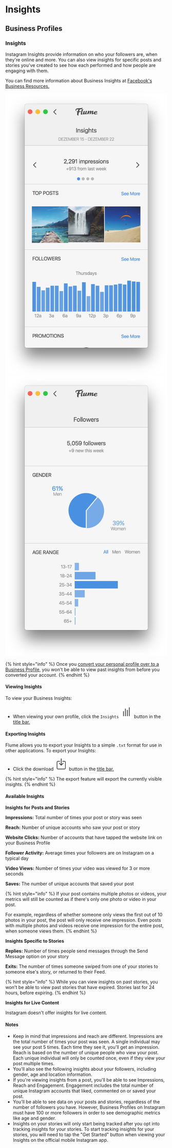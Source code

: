 # Insights

## Business Profiles

### Insights

Instagram Insights provide information on who your followers are, when they're online and more. You can also view insights for specific posts and stories you've created to see how each performed and how people are engaging with them.

You can find more information about Business Insights at [Facebook's Business Resources.](https://www.facebook.com/business/help/897631030335607/)

![](../../../.gitbook/assets/insights-1.png) ![](../../../.gitbook/assets/insights-2.png)

{% hint style="info" %}
Once you [convert your personal profile over to a Business Profile](./), you won't be able to view past insights from before you converted your account.
{% endhint %}

#### Viewing Insights

To view your Business Insights:

* When viewing your own profile, click the `Insights` ![](../../../.gitbook/assets/viewinsights.png) button in the [title bar.](../../../misc/glossary.md#title-bar)

#### Exporting Insights

Flume allows you to export your Insights to a simple `.txt` format for use in other applications. To export your Insights:

* Click the download ![](../../../.gitbook/assets/download.png) button in the [title bar. ](../../../misc/glossary.md#title-bar)

{% hint style="info" %}
The export feature will export the currently visible insights.
{% endhint %}

#### Available Insights

**Insights for Posts and Stories**

**Impressions:** Total number of times your post or story was seen

**Reach:** Number of unique accounts who saw your post or story

**Website Clicks:** Number of accounts that have tapped the website link on your Business Profile

**Follower Activity:** Average times your followers are on Instagram on a typical day

**Video Views:** Number of times your video was viewed for 3 or more seconds

**Saves:** The number of unique accounts that saved your post

{% hint style="info" %}
If your post contains multiple photos or videos, your metrics will still be counted as if there's only one photo or video in your post.

For example, regardless of whether someone only views the first out of 10 photos in your post, the post will only receive one impression. Even posts with multiple photos and videos receive one impression for the entire post, when someone views them.
{% endhint %}

**Insights Specific to Stories**

**Replies:** Number of times people send messages through the Send Message option on your story

**Exits:** The number of times someone swiped from one of your stories to someone else's story, or returned to their Feed.

{% hint style="info" %}
While you can view insights on past stories, you won't be able to view past stories that have expired. Stories last for 24 hours, before expiring.
{% endhint %}

**Insights for Live Content**

Instagram doesn't offer insights for live content.

#### Notes

* Keep in mind that impressions and reach are different. Impressions are the total number of times your post was seen. A single individual may see your post 5 times. Each time they see it, you'll get an impression. Reach is based on the number of unique people who view your post. Each unique individual will only be counted once, even if they view your post multiple times.
* You'll also see the following insights about your followers, including gender, age and location information.
* If you're viewing insights from a post, you'll be able to see Impressions, Reach and Engagement. Engagement includes the total number of unique Instagram accounts that liked, commented on or saved your post.
* You'll be able to see data on your posts and stories, regardless of the number of followers you have. However, Business Profiles on Instagram must have 100 or more followers in order to see demographic metrics like age and gender.
* Insights on your stories will only start being tracked after you opt into tracking insights for your stories. To start tracking insights for your stories, you will need to tap the "Get Started" button when viewing your Insights on the official mobile Instagram app.

